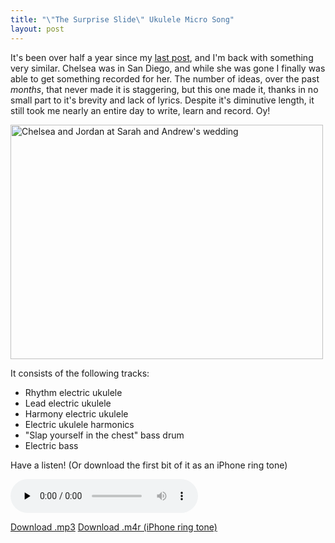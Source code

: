 ```yaml
---
title: "\"The Surprise Slide\" Ukulele Micro Song"
layout: post
---
```


It's been over half a year since my <a href="http://blog.classicalcode.com/2010/09/electric-ukulele-ring-tone-for-chelsea/">last post</a>, and I'm back with something very similar. Chelsea was in San Diego, and while she was gone I finally was able to get something recorded for her. The number of ideas, over the past <em>months</em>, that never made it is staggering, but this one made it, thanks in no small part to it's brevity and lack of lyrics. Despite it's diminutive length, it still took me nearly an entire day to write, learn and record. Oy!

<a href="http://jordaneldredge.com/uploads/2011/05/26168_641716358228_11708863_37009223_4275532_n.jpg"><img class="alignnone size-large wp-image-910" title="26168_641716358228_11708863_37009223_4275532_n" src="http://jordaneldredge.com/uploads/2011/05/26168_641716358228_11708863_37009223_4275532_n-500x375.jpg" alt="Chelsea and Jordan at Sarah and Andrew's wedding" width="500" height="375" /></a>

It consists of the following tracks:
<ul>
	<li>Rhythm electric ukulele</li>
	<li>Lead electric ukulele</li>
	<li>Harmony electric ukulele</li>
	<li>Electric ukulele harmonics</li>
	<li>"Slap yourself in the chest" bass drum</li>
	<li>Electric bass</li>
</ul>
Have a listen! (Or download the first bit of it as an iPhone ring tone)

<audio id="wp_mep_12" src="http://jordaneldredge.com/uploads/2011/05/The-Surprise-Slide.mp3" type="audio/mp3"    controls="controls" preload="none"  ></audio>

<a href="http://jordaneldredge.com/uploads/2011/05/The-Surprise-Slide.mp3">Download .mp3</a>
<a href="http://jordaneldredge.com/uploads/2011/05/The-Surprise-Slide.m4r">Download .m4r (iPhone ring tone)</a>
